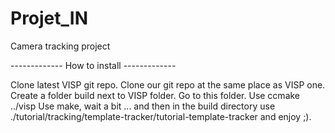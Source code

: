 # Projet_IN
Camera tracking project

------------- How to install -------------

Clone latest VISP git repo.
Clone our git repo at the same place as VISP one.
Create a folder build next to VISP folder.
Go to this folder.
Use ccmake ../visp
Use make, wait a bit ...
and then in the build directory use ./tutorial/tracking/template-tracker/tutorial-template-tracker and enjoy ;).

